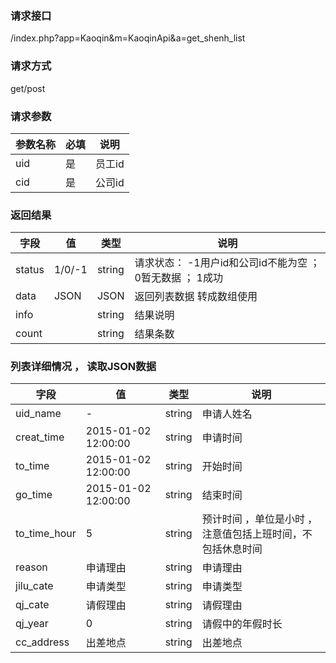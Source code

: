 ### **请求接口**
/index.php?app=Kaoqin&m=KaoqinApi&a=get_shenh_list

### **请求方式**
get/post

### **请求参数**

| 参数名称  |必填|     说明      |
|------|-----|------|
| uid     | 是 |   员工id   |
| cid     | 是 |   公司id   |



### **返回结果**
|字段       |值             |类型    |说明           |
| --------- |--------      |--------|--------       |
|status     |1/0/-1 |string |请求状态： -1用户id和公司id不能为空 ； 0暂无数据 ； 1成功        |
|data       |JSON        |JSON  |返回列表数据 转成数组使用    |
|info|              |string | 结果说明         |
|count|              |string | 结果条数 |





### **列表详细情况 ， 读取JSON数据**
|字段       |值             |类型    |说明           |
| --------- |--------      |--------|--------       |
|uid_name | - |string |申请人姓名     |
|creat_time |  2015-01-02 12:00:00     |string   |申请时间    |
|to_time|    2015-01-02 12:00:00       |string | 开始时间         |
|go_time|    2015-01-02 12:00:00       |string | 结束时间         |
|to_time_hour| 5    |string | 预计时间 ，单位是小时  ，注意值包括上班时间，不包括休息时间      |  
|reason|     申请理由         |string |  申请理由 |
|jilu_cate|   申请类型        |string |  申请类型 |
|qj_cate|     请假理由         |string |  请假理由 |
|qj_year|    0        |string |  请假中的年假时长  |
|cc_address|    出差地点        |string | 出差地点 |
